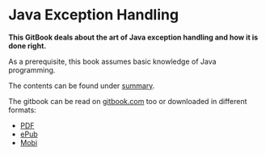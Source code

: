 # Java Exception Handling

**This GitBook deals about the art of Java exception handling and how it is done right.**

As a prerequisite, this book assumes basic knowledge of Java programming.

The contents can be found under [summary](/SUMMARY.md).

The gitbook can be read on [gitbook.com](https://zaplatynski.gitbooks.io/java-exception-handling) too or downloaded in different formats:

* [PDF](https://www.gitbook.com/download/pdf/book/zaplatynski/java-exception-handling)
* [ePub](https://www.gitbook.com/download/epub/book/zaplatynski/java-exception-handling)
* [Mobi](https://www.gitbook.com/download/mobi/book/zaplatynski/java-exception-handling)



